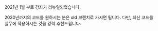 2021년 1월 부로 강좌가 리뉴얼되었습니다.

2020년까지의 코드를 원하시는 분은 old 브랜치로 가시면 됩니다. 다만, 최신 코드를 실무에 적용하시는 것을 강력 추천드립니다.
